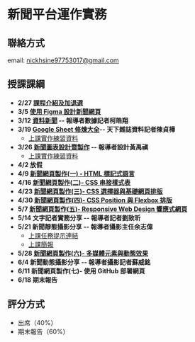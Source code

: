 # 新聞平台運作實務 
## 聯絡方式
email: nickhsine97753017@gmail.com

## 授課課綱
* **2/27 [課程介紹及加退選](https://nickhsine.github.io/teach-at-nccu/2020/02-27)**
* **3/5 [使用 Figma 設計新聞網頁](https://nickhsine.github.io/teach-at-nccu/2020/03-05)**
* **3/12 [資料新聞](https://bit.ly/38D4mo8) -- 報導者數據記者柯皓翔**
* **3/19 [Google Sheet 修煉大全](https://docs.google.com/presentation/d/10sJvftUKb6fMz4mteIW86AV-pKe7TVk3Va1R5naMPME/edit#slide=id.p)-- 天下雜誌資料記者陳貞樺**
  * [上課實作練習資料](https://drive.google.com/drive/folders/1AnObch2ZZ9gJwzrWBDhwQI6PLwIwQcnu?usp=sharing)
* **3/26 [新聞圖表設計暨製作](https://github.com/nickhsine/teach-at-nccu/raw/gh-pages/2020/0326-%E6%94%BF%E5%A4%A7%E6%96%B0%E8%81%9E%E5%B9%B3%E5%8F%B0%E9%81%8B%E4%BD%9C%E5%AF%A6%E5%8B%99-%E6%96%B0%E8%81%9E%E5%9C%96%E8%A1%A8%E7%9A%84%E8%A8%AD%E8%A8%88%E5%85%A5%E9%96%80%E8%A1%93.pdf) -- 報導者設計黃禹禛**
  * [上課實作練習資料](https://docs.google.com/spreadsheets/d/1rqV_FSEScc8Hbhz5lRdbA7mh6RZhAeG_SYXWhe4Oc4s/edit#gid=0)
* **4/2 放假** 
* **4/9 [新聞網頁製作(一) - HTML 標記式語言](https://nickhsine.github.io/teach-at-nccu/2020/04-09)**
* **4/16 [新聞網頁製作(二)- CSS 串接樣式表](https://nickhsine.github.io/teach-at-nccu/2020/04-16)**
* **4/23 [新聞網頁製作(三)- CSS 選擇器與基礎網頁排版](https://hackmd.io/ccO-gvxFR5-49q3ePoNJkg)**
* **4/30 [新聞網頁製作(四)- CSS Position 與 Flexbox 排版](https://hackmd.io/i1uBelrpRv2Uz5emQawIiw)**
* **5/7 [新聞網頁製作(五)- Responsive Web Design 響應式網頁](https://hackmd.io/ojTXG2s0RQaJz85goqIz1w)**
* **5/14 文字記者實務分享 -- 報導者記者劉致昕**
* **5/21 新聞靜態攝影分享 -- 報導者攝影主任余志偉**
  * [上課任務提示連結](https://docs.google.com/presentation/d/e/2PACX-1vTTr5ZqkH4WjD3rMtdMcDGh_5vrp8tXkNozzNcH8AfiQkr-6gB-pK1DQ-UEOT1HBlL9tFmanhT6gfeN/pub?start=true&loop=false&delayms=3000&slide=id.g86f21e12e2_0_0)
  * [上課簡報](https://docs.google.com/presentation/d/e/2PACX-1vS49D4G7_h5HVmlF3kL7ttN6U67Oazt7RMiY0Yrf1ZmO5si1L4Qml_KePhPVzWAqD_aX3Liy8QKX9kG/pub?start=true&loop=false&delayms=3000)
* **5/28 [新聞網頁製作(六)- 多媒體元素與動態效果](https://hackmd.io/J_YYk1YUSum1x3fVo75PXA)**
* **6/4 新聞動態攝影分享 -- 報導者攝影記者蘇威銘**
* **6/11 新聞網頁製作(七)- 使用 GitHub 部署網頁**
* **6/18 期末報告**

## 評分方式
- 出席（40%）
- 期末報告（60%）
